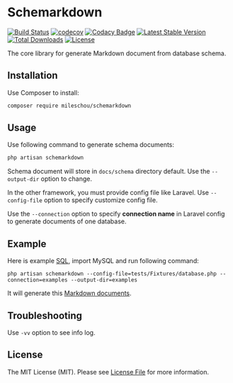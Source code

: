 # Schemarkdown

[![Build Status](https://travis-ci.com/MilesChou/schemarkdown.svg?branch=master)](https://travis-ci.com/MilesChou/schemarkdown)
[![codecov](https://codecov.io/gh/MilesChou/schemarkdown/branch/master/graph/badge.svg)](https://codecov.io/gh/MilesChou/schemarkdown)
[![Codacy Badge](https://app.codacy.com/project/badge/Grade/67591518c2cd4c12bb73004998d08e29)](https://www.codacy.com/manual/MilesChou/schemarkdown)
[![Latest Stable Version](https://poser.pugx.org/MilesChou/schemarkdown/v/stable)](https://packagist.org/packages/MilesChou/schemarkdown)
[![Total Downloads](https://poser.pugx.org/MilesChou/schemarkdown/d/total.svg)](https://packagist.org/packages/MilesChou/schemarkdown)
[![License](https://poser.pugx.org/MilesChou/schemarkdown/license)](https://packagist.org/packages/MilesChou/schemarkdown)

The core library for generate Markdown document from database schema.

## Installation

Use Composer to install:

```bash
composer require mileschou/schemarkdown
```

## Usage

Use following command to generate schema documents:

```bash
php artisan schemarkdown
```

Schema document will store in `docs/schema` directory default. Use the `--output-dir` option to change.

In the other framework, you must provide config file like Laravel. Use `--config-file` option to specify customize config file.

Use the `--connection` option to specify **connection name** in Laravel config to generate documents of one database.

## Example

Here is example [SQL](/examples/examples.sql), import MySQL and run following command:

```
php artisan schemarkdown --config-file=tests/Fixtures/database.php --connection=examples --output-dir=examples
```

It will generate this [Markdown documents](/examples).

## Troubleshooting

Use `-vv` option to see info log.

## License

The MIT License (MIT). Please see [License File](LICENSE) for more information.
